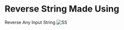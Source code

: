 # Reverse String Made Using
 Reverse Any Input String
![SS](https://github.com/Kingsman119/Reverse-String/assets/154053800/0c1728b5-4743-416d-8c8e-c3cb73cba1d3)
